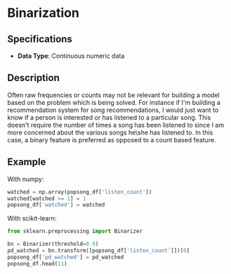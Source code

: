 # Binarization

## Specifications

- **Data Type**: Continuous numeric data

## Description

Often raw frequencies or counts may not be relevant for building a model based on the problem which is being solved.
For instance if I'm building a recommendation system for song recommendations, I would just want to know if a person is interested or has listened to a particular song. This doesn't require the number of times a song has been listened to since I am more concerned about the various songs he\\she has listened to. In this case, a binary feature is preferred as opposed to a count based feature.

## Example

With numpy:

```python
watched = np.array(popsong_df['listen_count'])
watched[watched >= 1] = 1
popsong_df['watched'] = watched
```

With scikit-learn:

```python
from sklearn.preprocessing import Binarizer

bn = Binarizer(threshold=0.9)
pd_watched = bn.transform([popsong_df['listen_count']])[0]
popsong_df['pd_watched'] = pd_watched
popsong_df.head(11)
```
